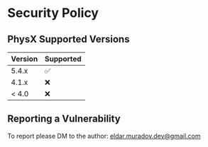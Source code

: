 # Security Policy

## PhysX Supported Versions

| Version | Supported          |
| ------- | ------------------ |
| 5.4.x   | :white_check_mark: |
| 4.1.x   | :x:                |
| < 4.0   | :x:                |

## Reporting a Vulnerability

To report please DM to the author: eldar.muradov.dev@gmail.com

